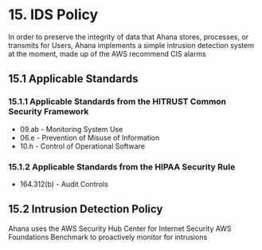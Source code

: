 # 15. IDS Policy

In order to preserve the integrity of data that Ahana stores, processes, or transmits for Users, Ahana implements a simple intrusion detection system at the moment, made up of the AWS recommend CIS alarms

## 15.1 Applicable Standards

### 15.1.1 Applicable Standards from the HITRUST Common Security Framework

- 09.ab - Monitoring System Use
- 06.e - Prevention of Misuse of Information
- 10.h - Control of Operational Software

### 15.1.2 Applicable Standards from the HIPAA Security Rule

- 164.312(b) - Audit Controls

## 15.2 Intrusion Detection Policy

Ahana uses the AWS Security Hub Center for Internet Security AWS Foundations Benchmark to proactively monitor for intrusions

